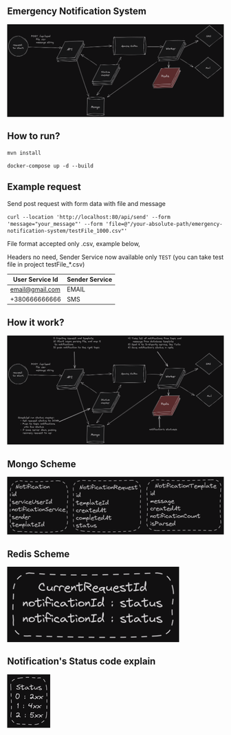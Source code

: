 Emergency Notification System
-
![image](architecture.png)

How to run?
-

```
mvn install
```
```
docker-compose up -d --build
```
Example request
-

Send post request with form data with file and message
```
curl --location 'http://localhost:80/api/send' --form 'message="your_message"' --form 'file=@"/your-absolute-path/emergency-notification-system/testFile_1000.csv"'
```
File format accepted only .csv, example below, </br>

Headers no need, Sender Service now available only `TEST` (you can take test file in project testFile_*.csv)

| User Service Id | Sender Service |
|-----------------|----------------|
| email@gmail.com | EMAIL          |
| +380666666666   | SMS            |


How it work?
-
![image](explain-architecture.png)

Mongo Scheme
-
![image](database-scheme.png)

Redis Scheme
-
<img src='hash-status-storage.png' width='400'>

Notification's Status code explain
-
<img src='status.png' width='100'>


